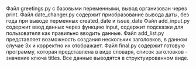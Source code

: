 Файл greetings.py с базовыми переменными, вывод организован через print.
Файл date_changer.py содержит приобразование вывода даты, без года при выводе перменных created_date и issue_date
Файл add_input.py содержит ввод данных через функцию input, содержит подсказки для пользователя как правильно вводить данные.
Файл add_list.py представляет возможность создания нескольких заголовков, в данном случае 3х и корректно их отображает.
Файл final.py содержит готовую программу, которая представлена в виде словаря, список заголовков - значение ключа titles. Все данные выводятся в структуированном виде.
